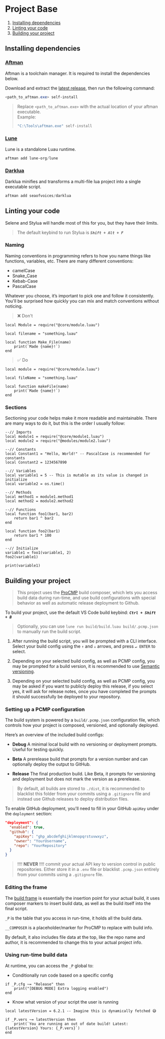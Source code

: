 # Project Base

1. [Installing dependencies](#installing-dependencies)
2. [Linting your code](#linting-your-code)
3. [Building your project](#building-your-project)

## Installing dependencies

### [Aftman](https://github.com/LPGhatguy/aftman)

Aftman is a toolchain manager. It is required to install the dependencies below.

Download and extract the [latest release](https://github.com/LPGhatguy/aftman/releases/latest), then run the following command:

```ps1
<path_to_aftman.exe> self-install
```

> Replace `<path_to_aftman.exe>` with the actual location of your aftman executable. </br> Example:
> ```ps1
> "C:\Tools\aftman.exe" self-install 
> ```

### [Lune](https://github.com/lune-org/lun)

Lune is a standalone Luau runtime.

```ps1
aftman add lune-org/lune
```

### [Darklua](https://github.com/seaofvoices/darklua)

Darklua minifies and transforms a multi-file lua project into a single executable script.

```ps1
aftman add seaofvoices/darklua
```

## Linting your code

Selene and Stylua will handle most of this for you, but they have their limits.

> The default keybind to run Stylua is **_`Shift + Alt + F`_**

### Naming

Naming conventions in programming refers to how you name things like functions, variables, etc. There are many different conventions:

- camelCase
- Snake_Case
- Kebab-Case
- PascalCase

Whatever you choose, it’s important to pick one and follow it consistently. You'll be surprised how quickly you can mix and match conventions without noticing.

> ❌ Don't

```luau
local Module = require("@core/module.luau")

local filename = "something.luau"

local function Make_File(name)
    print(`Made {name}!`)
end
```

> ✅ Do

```luau
local module = require("@core/module.luau")

local fileName = "something.luau"

local function makeFile(name)
    print(`Made {name}!`)
end
```

### Sections

Sectioning your code helps make it more readable and maintainable. There are many ways to do it, but this is the order I usually follow:

```luau
--// Imports
local module1 = require("@core/module1.luau")
local module2 = require("@modules/module2.luau")

--// Constants
local Constant1 = "Hello, World!" -- PascalCase is recommended for constants
local Constant2 = 1234567890

--// Variables
local variable1 = 5 -- This is mutable as its value is changed in initialize
local variable2 = os.time()

--// Methods
local method1 = module1.method1
local method2 = module2.method2

--// Functions
local function foo1(bar1, bar2)
    return bar1 ^ bar2
end

local function foo2(bar1)
    return bar1 * 100
end

--// Initialize
variable1 = foo1(variable1, 2)
foo2(variable1)

print(variable1)
```

## Building your project

> This project uses the [ProCMP](https://github.com/Proton-Utilities/ProCMP) build composer, which lets you access build data during run-time, and use build configurations with special behavior as well as automatic release deployment to Github.

To build your project, use the default VS Code build keybind: **_`Ctrl + Shift + B`_**
> Optionally, you can use `lune run build/build.luau build/.pcmp.json` to manually run the build script.

1. After running the build script, you will be prompted with a CLI interface. Select your build config using the `↑` and `↓` arrows, and press `↵ ENTER` to select.

2. Depending on your selected build config, as well as PCMP config, you may be prompted for a build version, it is recommended to use [Semantic versioning](https://semver.org/).

3. Depending on your selected build config, as well as PCMP config, you may be asked if you want to publicly deploy this release, if you select yes, it will ask for release notes, once you have completed the prompts it should successfully be deployed to your repository.

### Setting up a PCMP configuration

The build system is powered by a `build/.pcmp.json` configuration file, which controls how your project is composed, versioned, and optionally deployed.

Here’s an overview of the included build configs:

- **Debug**
A minimal local build with no versioning or deployment prompts. Useful for testing quickly.

- **Beta**
A prerelease build that prompts for a version number and can optionally deploy the output to GitHub.

- **Release**
The final production build. Like Beta, it prompts for versioning and deployment but does not mark the version as a prerelease.

> By default, all builds are stored to `./dist`, it is recommended to blacklist this folder from your commits using a `.gitignore` file and instead use Github releases to deploy distribution files.

To enable GitHub deployment, you'll need to fill in your GitHub `apiKey` under the `deployment` section:

```json
"deployment": {
  "enabled": true,
  "github": {
    "apiKey": "ghp_abcdefghijklmnopqrstuvwxyz",
    "owner": "YourUsername",
    "repo": "YourRepository"
  }
}
```

> !!!! **NEVER** !!!! commit your actual API key to version control in public repositories. Either store it in a `.env` file or blacklist `.pcmp.json` entirely from your commits using a `.gitignore` file.

### Editing the frame

The [build frame](./build/frame.luau) is essentially the insertion point for your actual build, it uses composer markers to insert build data, as well as the build itself into the final script.

`_P` is the table that you access in run-time, it holds all the build data.

`__COMPOSER` is a placeholder/marker for ProCMP to replace with build info.

By default, it also includes file data at the top, like the repo name and author, it is recommended to change this to your actual project info.

### Using run-time build data

At runtime, you can access the `_P` global to:

- Conditionally run code based on a specific config

```luau
if _P.cfg ~= "Release" then
    print("[DEBUG MODE] Extra logging enabled")
end
```

- Know what version of your script the user is running

```luau
local latestVersion = 6.2.1 -- Imagine this is dynamically fetched 😅

if _P.vers ~= latestVersion then
    print(`You are running an out of date build! Latest: {latestVersion} Yours: {_P.vers}`)
end
```
